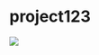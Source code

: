 # project123

![](https://encrypted-tbn0.gstatic.com/images?q=tbn:ANd9GcSIzMoUh7PNjJ2ikVpHjUrQkUByBMGWY5HR0A&s)
